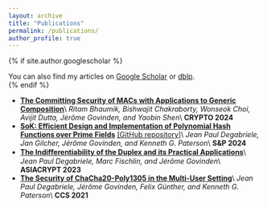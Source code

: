 ```yaml
---
layout: archive
title: "Publications"
permalink: /publications/
author_profile: true
---
```


{% if site.author.googlescholar %}
  <div class="wordwrap">You can also find my articles on <a href="{{site.author.googlescholar}}">Google Scholar</a> or <a href="{{site.author.dblp}}">dblp</a>.</div>
{% endif %}


- [**The Committing Security of MACs with Applications to Generic Composition**](https://eprint.iacr.org/2024/928.pdf)\\
*Ritam Bhaumik, Bishwajit Chakraborty, Wonseok Choi, Avijit Dutta, Jérôme Govinden, and Yaobin Shen*\\
**CRYPTO 2024**
- [**SoK: Efficient Design and Implementation of Polynomial Hash Functions over Prime Fields**](https://eprint.iacr.org/2025/464.pdf) [[GitHub repository]](https://github.com/jangilcher/polynomial_hashing_framework)\\
*Jean Paul Degabriele, Jan Gilcher, Jérôme Govinden, and Kenneth G. Paterson*\\
**S&P 2024**
- [**The Indiﬀerentiability of the Duplex and its Practical Applications**](https://doi.org/10.1007/978-981-99-8742-9_8)\\
*Jean Paul Degabriele, Marc Fischlin, and Jérôme Govinden*\\
**ASIACRYPT 2023**
- [**The Security of ChaCha20-Poly1305 in the Multi-User Setting**](https://eprint.iacr.org/2023/085.pdf)\\
*Jean Paul Degabriele, Jérôme Govinden, Felix Günther, and Kenneth G. Paterson*\\
**CCS 2021**
